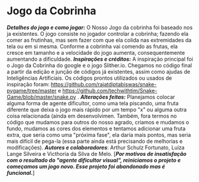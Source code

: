 # Jogo da Cobrinha
_**Detalhes do jogo e como jogar:**_ O Nosso Jogo da cobrinha foi baseado nos ja existentes. O jogo consiste no jogador controlar a cobrinha; fazendo ela comer as frutinhas, mas sem fazer com que ela colida nas extremidades da tela ou em si mesma. Conforme a cobrinha vai comendo as frutas, ela cresce em tamanho e a velocidade do jogo aumenta, consequentemente aumentando a dificuldade. 
_**Inspirações e créditos:**_ A inspiração principal foi o Jogo da Cobrinha do google e o jogo Slither.io. Chegamos no código final a partir da edição e junção de códigos já existentes, assim como ajudas de Inteligências Artificiais. Os códigos prontos utilizados ou usados de inspiração foram: https://github.com/rajatdiptabiswas/snake-pygame/tree/master e https://github.com/techwithtim/Snake-Game/blob/master/snake.py .
_**Alterações feitas:**_ Planejamos colocar alguma forma de agente dificultor, como uma tela piscando, uma fruta diferente que deixa o jogo mais rápido por um tempo "x" ou alguma outra coisa relacionada (ainda em desenvolvimen. Também, fora termos no código que mudamos para outros do nosso agrado, criamos e mudamos o fundo, mudamos as cores dos elementos e tentamos adicionar uma fruta extra, que seria como uma "próxima fase", ela daria mais pontos, mas seria mais difícil de pega-la (essa parte ainda está precisando de melhorias e modificações).
_**Autores e colaboradores**_: Arthur Schulz Fortunato, Luíza Lange Silveira e Victhoria da Silva de Melo. 
[_**Por motivos de insatisfação com o resultado do "agente dificultor visual", reiniciamos o projeto e começamos um jogo novo. Esse projeto foi abandonado mas é funcional.**_]
